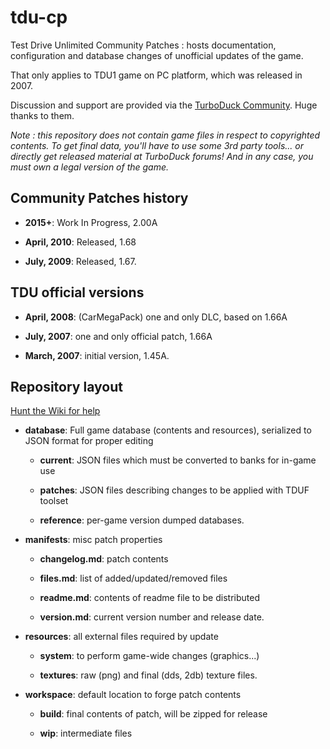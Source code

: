 # tdu-cp
Test Drive Unlimited Community Patches : hosts documentation, configuration and database changes of unofficial updates of the game.

That only applies to TDU1 game on PC platform, which was released in 2007.

Discussion and support are provided via the [TurboDuck Community](http://forum.turboduck.net/forums/51-tdu-mod-shop). Huge thanks to them.

*Note : this repository does not contain game files in respect to copyrighted contents. To get final data, you'll have to use some 3rd party tools... or directly get released material at TurboDuck forums! And in any case, you must own a legal version of the game.*

## Community Patches history

- **2015+**: Work In Progress, 2.00A

- **April, 2010**: Released, 1.68

- **July, 2009**: Released, 1.67.

## TDU official versions

- **April, 2008**: (CarMegaPack) one and only DLC, based on 1.66A

- **July, 2007**: one and only official patch, 1.66A

- **March, 2007**: initial version, 1.45A.

## Repository layout

[Hunt the Wiki for help](https://github.com/djey47/tdu-cp/wiki)

- **database**: Full game database (contents and resources), serialized to JSON format for proper editing

    - **current**: JSON files which must be converted to banks for in-game use
    
    - **patches**: JSON files describing changes to be applied with TDUF toolset

    - **reference**: per-game version dumped databases.

- **manifests**: misc patch properties

    - **changelog.md**: patch contents

    - **files.md**: list of added/updated/removed files
    
    - **readme.md**: contents of readme file to be distributed

    - **version.md**: current version number and release date.
  
- **resources**: all external files required by update

    - **system**: to perform game-wide changes (graphics...)

    - **textures**: raw (png) and final (dds, 2db) texture files.

- **workspace**: default location to forge patch contents

    - **build**: final contents of patch, will be zipped for release
    
    - **wip**: intermediate files
    
        
    
    
